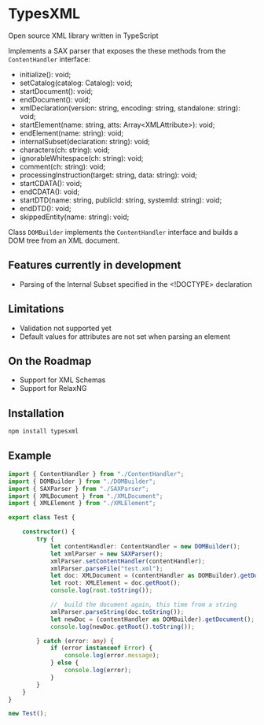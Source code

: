# TypesXML

Open source XML library written in TypeScript

Implements a SAX parser that exposes the these methods from the `ContentHandler` interface:

* initialize(): void;
* setCatalog(catalog: Catalog): void;
* startDocument(): void;
* endDocument(): void;
* xmlDeclaration(version: string, encoding: string, standalone: string): void;
* startElement(name: string, atts: Array\<XMLAttribute>): void;
* endElement(name: string): void;
* internalSubset(declaration: string): void;
* characters(ch: string): void;
* ignorableWhitespace(ch: string): void;
* comment(ch: string): void;
* processingInstruction(target: string, data: string): void;
* startCDATA(): void;
* endCDATA(): void;
* startDTD(name: string, publicId: string, systemId: string): void;
* endDTD(): void;
* skippedEntity(name: string): void;

Class `DOMBuilder` implements the `ContentHandler` interface and builds a DOM tree from an XML document.

## Features currently in development

* Parsing of the Internal Subset specified in the <!DOCTYPE> declaration

## Limitations

* Validation not supported yet
* Default values for attributes are not set when parsing an element

## On the Roadmap

* Support for XML Schemas
* Support for RelaxNG

## Installation

```bash
npm install typesxml
```

## Example

```TypeScript
import { ContentHandler } from "./ContentHandler";
import { DOMBuilder } from "./DOMBuilder";
import { SAXParser } from "./SAXParser";
import { XMLDocument } from "./XMLDocument";
import { XMLElement } from "./XMLElement";

export class Test {

    constructor() {
        try {
            let contentHandler: ContentHandler = new DOMBuilder();
            let xmlParser = new SAXParser();
            xmlParser.setContentHandler(contentHandler);
            xmlParser.parseFile("test.xml");
            let doc: XMLDocument = (contentHandler as DOMBuilder).getDocument();
            let root: XMLElement = doc.getRoot();
            console.log(root.toString());

            //  build the document again, this time from a string
            xmlParser.parseString(doc.toString());
            let newDoc = (contentHandler as DOMBuilder).getDocument();
            console.log(newDoc.getRoot().toString());

        } catch (error: any) {
            if (error instanceof Error) {
                console.log(error.message);
            } else {
                console.log(error);
            }
        }
    }
}

new Test();
```
